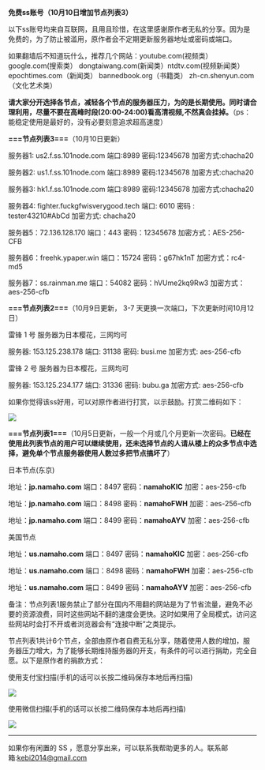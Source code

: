 **免费ss账号（10月10日增加节点列表3）**

以下ss账号均来自互联网，且用且珍惜，在这里感谢原作者无私的分享。因为是免费的，为了防止被滥用，原作者会不定期更新服务器地址或密码或端口。

如果翻墙后不知道玩什么，推荐几个网站：youtube.com(视频类）  google.com(搜索类）  dongtaiwang.com(新闻类）ntdtv.com(视频新闻类）
epochtimes.com（新闻类）
bannedbook.org（书籍类）
zh-cn.shenyun.com（文化艺术类）


**请大家分开选择各节点，减轻各个节点的服务器压力，为的是长期使用。同时请合理利用，尽量不要在高峰时段(20:00-24:00)看高清视频,不然真会挂掉。**（ps：能稳定使用是最好的，没有必要刻意追求超高速度）

**===节点列表3===**（10月10日更新）

服务器1: us2.f.ss.101node.com
端口:8989
密码:12345678
加密方式:chacha20

服务器2: us1.f.ss.101node.com
端口:8989
密码:12345678
加密方式:chacha20

服务器3: hk1.f.ss.101node.com
端口:8989
密码:12345678
加密方式:chacha20


服务器4: fighter.fuckgfwisverygood.tech
端口:  6010
密码 : tester43210#AbCd
加密方式: chacha20

服务器5：72.136.128.170 
端口：443 
密码：12345678 
加密方式：AES-256-CFB

服务器6：freehk.ypaper.win
端口：15724 
密码：g67hk1nT 
加密方式：rc4-md5

服务器7：ss.rainman.me
端口：54082 
密码：hVUme2kq9Rw3 
加密方式：aes-256-cfb


**===节点列表2===**（10月9日更新， 3-7 天更换一次端口，下次更新时间10月12日）

雷锋 1 号 服务器为日本樱花，三网均可

服务器: 153.125.238.178
端口: 31138
密码: busi.me
加密方式: aes-256-cfb

雷锋 2 号 服务器为日本樱花，三网均可

服务器: 153.125.234.177
端口: 31336
密码: bubu.ga
加密方式: aes-256-cfb

如果你觉得该ss好用，可以对原作者进行打赏，以示鼓励。打赏二维码如下：

![](https://raw.githubusercontent.com/Alvin9999/pac2/master/yu1.PNG)


**===节点列表1===**（10月5日更新，一般一个月或几个月更新一次密码。**已经在使用此列表节点的用户可以继续使用，还未选择节点的人请从楼上的众多节点中选择，避免单个节点服务器使用人数过多把节点搞坏了**）

日本节点(东京)

地址：**jp.namaho.com**
端口：8497
密码：**namahoKIC**
加密：aes-256-cfb

地址：**jp.namaho.com**
端口：8498
密码：**namahoFWH**
加密：aes-256-cfb

地址：**jp.namaho.com**
端口：8499
密码：**namahoAYV**
加密：aes-256-cfb

美国节点

地址：**us.namaho.com**
端口：8497
密码：**namahoKIC**
加密：aes-256-cfb

地址：**us.namaho.com**
端口：8498
密码：**namahoFWH**
加密：aes-256-cfb

地址：**us.namaho.com**
端口：8499
密码：**namahoAYV**
加密：aes-256-cfb

备注：节点列表1服务禁止了部分在国内不用翻的网站是为了节省流量，避免不必要的资源浪费，同时这些网站不翻的速度会更快。这时如果用了全局模式，访问这些网站时会打不开或者浏览器会有“连接中断”之类提示。

节点列表1共计6个节点，全部由原作者自费无私分享，随着使用人数的增加，服务器压力增大，为了能够长期维持服务器的开支，有条件的可以进行捐助，完全自愿。以下是原作者的捐款方式：

使用支付宝扫描(手机的话可以长按二维码保存本地后再扫描)

![](https://raw.githubusercontent.com/Alvin9999/pac2/master/支付11.jpg)


使用微信扫描(手机的话可以长按二维码保存本地后再扫描)

![](https://raw.githubusercontent.com/Alvin9999/pac2/master/支付22.png)



***

如果你有闲置的 SS ，愿意分享出来，可以联系我帮助更多的人。联系邮箱:kebi2014@gmail.com



